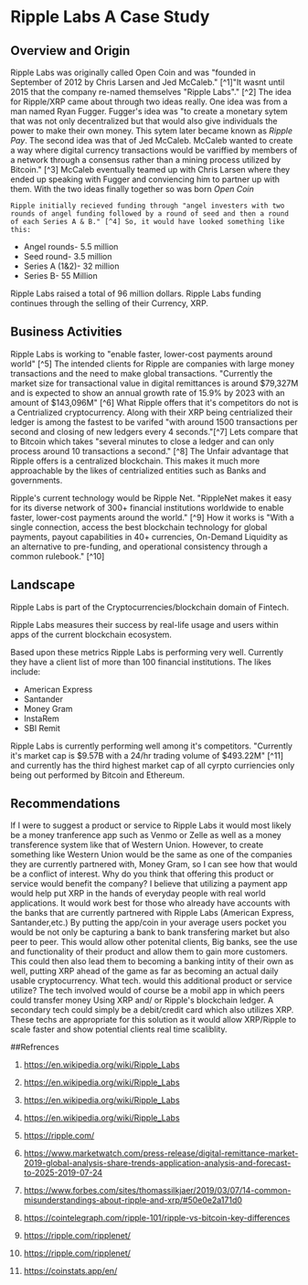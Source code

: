 # Ripple Labs A Case Study
## Overview and Origin

Ripple Labs was originally called Open Coin and was "founded in September of 2012 by Chris Larsen and Jed McCaleb." [^1]"It wasnt until 2015 that the company re-named themselves "Ripple Labs"." [^2]
 The idea for Ripple/XRP came about through two ideas really. One idea was from a man named Ryan Fugger. Fugger's idea was "to create a monetary sytem that was not only decentralized but that would also give individuals the power to make their own money. This sytem later became known as *Ripple Pay*. The second idea was that of Jed McCaleb. McCaleb wanted to create a way where digital currency transactions would be variffied by members of a network through a consensus rather than a mining process utilized by Bitcoin." [^3] McCaleb eventually teamed up with Chris Larsen where they ended up speaking with Fugger and conviencing him to partner up with them. With the two ideas finally together so was born *Open Coin*


    Ripple initially recieved funding through "angel investers with two rounds of angel funding followed by a round of seed and then a round of each Series A & B." [^4] So, it would have looked something like this:

* Angel rounds- 5.5 million
* Seed round-   3.5 million
* Series A (1&2)- 32 million
* Series B-     55 Million

Ripple Labs raised a total of 96 million dollars. Ripple Labs funding continues through the selling of their Currency, XRP. 

## Business Activities
 Ripple Labs is working to "enable faster, lower-cost payments around world" [^5]
The intended clients for Ripple are companies with large money transactions and the need to make global transactions. 
 "Currently the market size for transactional value in digital remittances is around $79,327M and is expected to show an annual growth rate of 15.9% by 2023 with an amount of $143,096M" [^6]
  What Ripple offers that it's competitors do not is a Centrialized cryptocurrency. Along with their XRP being centrialized their ledger is among the fastest to be varifed "with around 1500 transactions per second and closing of new ledgers every 4 seconds."[^7] Lets compare that to Bitcoin which takes "several minutes to close a ledger and can only process around 10 transactions a second." [^8] The Unfair advantage that Ripple offers is a centralized blockchain. This makes it much more approachable by the likes of centrialized entities such as Banks and governments.

 Ripple's current technology would be Ripple Net. "RippleNet makes it easy for its diverse network of 300+ financial institutions worldwide to enable faster, lower-cost payments around the world." [^9] How it works is "With a single connection, access the best blockchain technology for global payments, payout capabilities in 40+ currencies, On-Demand Liquidity as an alternative to pre-funding, and operational consistency through a common rulebook." [^10]

## Landscape
Ripple Labs is part of the Cryptocurrencies/blockchain domain of Fintech.

 Ripple Labs measures their success by real-life usage and users within apps of the current blockchain ecosystem.

 Based upon these metrics Ripple Labs is performing very well. Currently they have a client list of more than 100 financial institutions. The likes include:
* American Express
* Santander
* Money Gram 
* InstaRem
* SBI Remit

 Ripple Labs is currently performing well among it's competitors. "Currently it's market cap is $9.57B with a 24/hr trading volume of $493.22M" [^11] and currently has the third highest market cap of all cyrpto curriencies only being out performed by Bitcoin and Ethereum. 

## Recommendations

 If I were to suggest a product or service to Ripple Labs it would most likely be a money tranference app such as Venmo or Zelle as well as a money transference system like that of Western Union. However, to create something like Western Union would be the same as one of the companies they are currently partnered with, Money Gram, so I can see how that would be a conflict of interest.
Why do you think that offering this product or service would benefit the company? I believe that utilizing a payment app would help put XRP in the hands of everyday people with real world applications. It would work best for those who already have accounts with the banks that are currently partnered with Ripple Labs (American Express, Santander,etc.) By putting the app/coin in your average users pocket you would be not only be capturing a bank to bank transfering market but also peer to peer. This would allow other potenital clients, Big banks, see the use and functionality of their product and allow them to gain more customers. This could then also lead them to becoming a banking intity of their own as well, putting XRP ahead of the game as far as becoming an actual daily usable cryptocurrency.
What tech. would this additional product or service utilize? The tech involved would of course be a mobil app in which peers could transfer money Using XRP and/ or Ripple's blockchain ledger. A secondary tech could simply be a debit/credit card which also utilizes XRP. These techs are appropriate for this solution as it would allow XRP/Ripple to scale faster and show potential clients real time scaliblity.

##Refrences

1) https://en.wikipedia.org/wiki/Ripple_Labs

2) https://en.wikipedia.org/wiki/Ripple_Labs

3) https://en.wikipedia.org/wiki/Ripple_Labs

4) https://en.wikipedia.org/wiki/Ripple_Labs

5) https://ripple.com/

6) https://www.marketwatch.com/press-release/digital-remittance-market-2019-global-analysis-share-trends-application-analysis-and-forecast-to-2025-2019-07-24

 7) https://www.forbes.com/sites/thomassilkjaer/2019/03/07/14-common-misunderstandings-about-ripple-and-xrp/#50e0e2a171d0

8) https://cointelegraph.com/ripple-101/ripple-vs-bitcoin-key-differences

9) https://ripple.com/ripplenet/

10) https://ripple.com/ripplenet/

11) https://coinstats.app/en/
